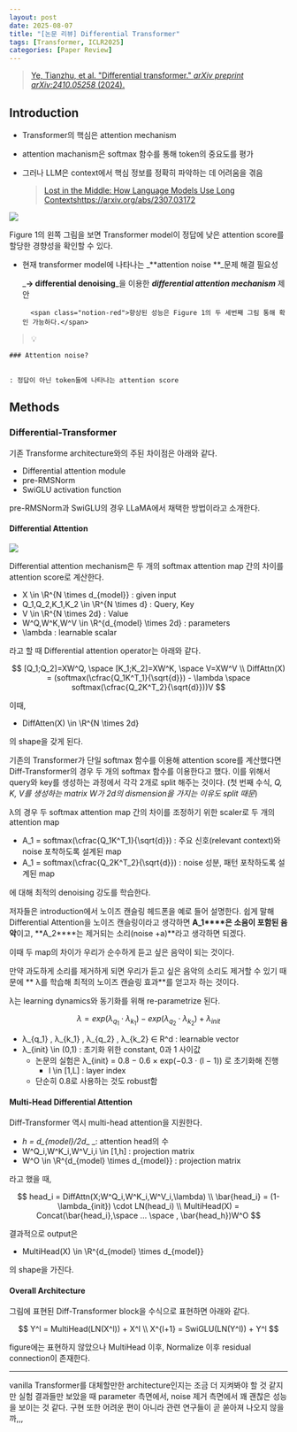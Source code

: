 ```yaml
---
layout: post
date: 2025-08-07
title: "[논문 리뷰] Differential Transformer"
tags: [Transformer, ICLR2025]
categories: [Paper Review]
---
```


> [Ye, Tianzhu, et al. "Differential transformer." ](https://arxiv.org/abs/2410.05258)[_arXiv preprint arXiv:2410.05258_](https://arxiv.org/abs/2410.05258)[ (2024).](https://arxiv.org/abs/2410.05258)



## Introduction

- Transformer의 핵심은 attention mechanism
- attention machanism은 softmax 함수를 통해 token의 중요도를 평가
- 그러나 LLM은 context에서 핵심 정보를 정확히 파악하는 데 어려움을 겪음

	> [Lost in the Middle: How Language Models Use Long Contextshttps://arxiv.org/abs/2307.03172](https://arxiv.org/abs/2307.03172)


![](https://prod-files-secure.s3.us-west-2.amazonaws.com/542b861c-36a8-4051-84e5-8804b6728dba/9083ea56-691a-4752-ae26-47f403431ac8/image.png?X-Amz-Algorithm=AWS4-HMAC-SHA256&X-Amz-Content-Sha256=UNSIGNED-PAYLOAD&X-Amz-Credential=ASIAZI2LB466TZMMZMWS%2F20250824%2Fus-west-2%2Fs3%2Faws4_request&X-Amz-Date=20250824T131700Z&X-Amz-Expires=3600&X-Amz-Security-Token=IQoJb3JpZ2luX2VjEOr%2F%2F%2F%2F%2F%2F%2F%2F%2F%2FwEaCXVzLXdlc3QtMiJHMEUCIQCPOZ8aTOx%2FKuwsh1erxws3MXWmOXSVh19r3laCLSRCfgIgVwf%2FfcMp5vFw7A8jrhxcMDTqZHEroDUM6dr0XWCD7Zoq%2FwMIQxAAGgw2Mzc0MjMxODM4MDUiDHwNe2S3kive8ArJHCrcA0mKHjzh1gWz2r9FEmLFqDR0hcdPYX2CVi%2F56im2LeEdvg8ulhTDaR%2BY%2FTEzNY8%2Bf4P55JB9Uuo02SawQqBNkVT5I5%2B4m7UHOVWldfmiuHkCS1bQEc4wilJCKz3UhLtsPSmGgBj0GwYLNQAtTl9oJ1Mmrhvf5ShtFuj1MOdpxKWM3TW77n0KNsFkmyrWUf5evZvHTaxUpIuLGxgMktTydbguX7UGfxz0NM7oCJdiOARjfYNovtaUmgTSI3puADoJlW3Vm6sjzvZv3Kqk5VpyCphBKNkYd4cEpE%2FI41nFOXkBm%2BlOfTY6elii1UCrzomI5JPGQZ%2BeilK3tbmrxY3wG4hlchvW9eayGyr68%2FIOsnAykh3y90G3t9w7AzU1Oz2qL7cPDjKlUuoobPgU6H2XpDR7yEF9nn0fhFOfGwjgLt2iOORmmgfgD%2B7iyxL1uWECatWIzVCQmnYuO2Ksizk07hErd1CqVSqCb%2FJRZEIP5dtdDaPtSWJ96iF%2Fow7nvG%2FvPdBDbz3%2B2TWmKFyEs7NydDT7JlaPsay3ihDWsReSUzDb6OfLqpcpdK7K4TTqhADiTlrVVXJN5yraqI4Nz4OHlWtxj6XdUQSGcQ1hP5Q5DfBgOqHfZhMfprUZVjbKMM3Cq8UGOqUBpClgzc62PxtYKRuMo%2BDchmTn7MgjtjmXfQksoC5CxbGHeMr7MFaUApQPTf%2BcbMnYEESbOyPOxJvYiESIO4%2FHenAHPMRxYqRVttaizPk7T0leSwURf9flA1t67eIO0pp7tP7D2g96r9JKWWfj3JYGvHyA1hBxRSdgt2pW2PRSzElD%2BTecaF2PS61etLp3j%2FEg%2BP3yJgbO1ELK9aH6yoMlsPcpl%2F0a&X-Amz-Signature=90d7a45c333e9af224a56d8720e44f0c045992281ed3bff3f565a62a92576e49&X-Amz-SignedHeaders=host&x-amz-checksum-mode=ENABLED&x-id=GetObject)


Figure 1의 왼쪽 그림을 보면 Transformer model이 정답에 낮은 attention score를 할당한 경향성을 확인할 수 있다.

- 현재 transformer model에 나타나는 _**attention noise **_문제 해결 필요성

	_**→ differential denoising**_을 이용한 _**differential attention mechanism**_ 제안


		<span class="notion-red">향상된 성능은 Figure 1의 두 세번째 그림 통해 확인 가능하다.</span>


> 💡 


	### Attention noise?


	: 정답이 아닌 token들에 나타나는 attention score



## Methods



### Differential-Transformer


기존 Transforme architecture와의 주된 차이점은 아래와 같다.

- Differential attention module
- pre-RMSNorm
- SwiGLU activation function

pre-RMSNorm과 SwiGLU의 경우 LLaMA에서 채택한 방법이라고 소개한다.



#### Differential Attention


![](https://prod-files-secure.s3.us-west-2.amazonaws.com/542b861c-36a8-4051-84e5-8804b6728dba/116d70b2-1963-4810-9167-f4c7d8a06e8f/image.png?X-Amz-Algorithm=AWS4-HMAC-SHA256&X-Amz-Content-Sha256=UNSIGNED-PAYLOAD&X-Amz-Credential=ASIAZI2LB466TZMMZMWS%2F20250824%2Fus-west-2%2Fs3%2Faws4_request&X-Amz-Date=20250824T131700Z&X-Amz-Expires=3600&X-Amz-Security-Token=IQoJb3JpZ2luX2VjEOr%2F%2F%2F%2F%2F%2F%2F%2F%2F%2FwEaCXVzLXdlc3QtMiJHMEUCIQCPOZ8aTOx%2FKuwsh1erxws3MXWmOXSVh19r3laCLSRCfgIgVwf%2FfcMp5vFw7A8jrhxcMDTqZHEroDUM6dr0XWCD7Zoq%2FwMIQxAAGgw2Mzc0MjMxODM4MDUiDHwNe2S3kive8ArJHCrcA0mKHjzh1gWz2r9FEmLFqDR0hcdPYX2CVi%2F56im2LeEdvg8ulhTDaR%2BY%2FTEzNY8%2Bf4P55JB9Uuo02SawQqBNkVT5I5%2B4m7UHOVWldfmiuHkCS1bQEc4wilJCKz3UhLtsPSmGgBj0GwYLNQAtTl9oJ1Mmrhvf5ShtFuj1MOdpxKWM3TW77n0KNsFkmyrWUf5evZvHTaxUpIuLGxgMktTydbguX7UGfxz0NM7oCJdiOARjfYNovtaUmgTSI3puADoJlW3Vm6sjzvZv3Kqk5VpyCphBKNkYd4cEpE%2FI41nFOXkBm%2BlOfTY6elii1UCrzomI5JPGQZ%2BeilK3tbmrxY3wG4hlchvW9eayGyr68%2FIOsnAykh3y90G3t9w7AzU1Oz2qL7cPDjKlUuoobPgU6H2XpDR7yEF9nn0fhFOfGwjgLt2iOORmmgfgD%2B7iyxL1uWECatWIzVCQmnYuO2Ksizk07hErd1CqVSqCb%2FJRZEIP5dtdDaPtSWJ96iF%2Fow7nvG%2FvPdBDbz3%2B2TWmKFyEs7NydDT7JlaPsay3ihDWsReSUzDb6OfLqpcpdK7K4TTqhADiTlrVVXJN5yraqI4Nz4OHlWtxj6XdUQSGcQ1hP5Q5DfBgOqHfZhMfprUZVjbKMM3Cq8UGOqUBpClgzc62PxtYKRuMo%2BDchmTn7MgjtjmXfQksoC5CxbGHeMr7MFaUApQPTf%2BcbMnYEESbOyPOxJvYiESIO4%2FHenAHPMRxYqRVttaizPk7T0leSwURf9flA1t67eIO0pp7tP7D2g96r9JKWWfj3JYGvHyA1hBxRSdgt2pW2PRSzElD%2BTecaF2PS61etLp3j%2FEg%2BP3yJgbO1ELK9aH6yoMlsPcpl%2F0a&X-Amz-Signature=d19d584dc15420a6f227d88c81811745433be97bbf4a4d919d253c7cf5835d54&X-Amz-SignedHeaders=host&x-amz-checksum-mode=ENABLED&x-id=GetObject)


Differential attention mechanism은 두 개의 softmax attention map 간의 차이를 attention score로 계산한다.

- X \in \R^{N \times d\_{model}} : given input
- Q\_1,Q\_2,K\_1,K\_2 \in \R^{N \times d} : Query, Key
- V \in \R^{N \times 2d} : Value
- W^Q,W^K,W^V \in \R^{d\_{model} \times 2d} : parameters
- \lambda : learnable scalar

라고 할 때 Differential attention operator는 아래와 같다.


$$
[Q_1;Q_2]=XW^Q, \space [K_1;K_2]=XW^K, \space V=XW^V \\
DiffAttn(X) = (softmax(\cfrac{Q_1K^T_1}{\sqrt{d}}) - \lambda \space softmax(\cfrac{Q_2K^T_2}{\sqrt{d}}))V
$$


이때,

- DiffAtten(X) \in \R^{N \times 2d}

의 shape을 갖게 된다.


기존의 Transformer가 단일 softmax 함수를 이용해 attention score를 계산했다면 Diff-Transformer의 경우 두 개의 softmax 함수를 이용한다고 했다. 이를 위해서 query와 key를 생성하는 과정에서 각각 2개로 split 해주는 것이다. <span class="notion-red">(첫 번째 수식, </span><span class="notion-red">_Q, K, V를 생성하는 matrix W가 2d의 dismension을 가지는 이유도 split 때문_</span><span class="notion-red">)</span>


 λ의 경우 두 softmax attention map 간의 차이를 조정하기 위한 scaler로 두 개의 attention map

- A\_1 = softmax(\cfrac{Q\_1K^T\_1}{\sqrt{d}}) : 주요 신호(relevant context)와 noise 포착하도록 설계된 map
- A\_1 = softmax(\cfrac{Q\_2K^T\_2}{\sqrt{d}}) : noise 성분, 패턴 포착하도록 설계된 map 

에 대해 최적의 denoising 강도를 학습한다.


저자들은 introduction에서 노이즈 캔슬링 헤드폰을 예로 들어 설명한다. 쉽게 말해 Differential Attention을 노이즈 캔슬링이라고 생각하면 **A\_1****은 소음이 포함된 음악**이고, **A\_2****는 제거되는 소리(noise +a)**라고 생각하면 되겠다. 


이때 두 map의 차이가 우리가 순수하게 듣고 싶은 음악이 되는 것이다. 


만약 과도하게 소리를 제거하게 되면 우리가 듣고 싶은 음악의 소리도 제거할 수 있기 때문에 ** λ를 학습해 최적의 노이즈 캔슬링 효과**를 얻고자 하는 것이다.


λ는 learning dynamics와 동기화를 위해 re-parametrize 된다.


$$
\lambda = exp(\lambda_{q_1} \cdot \lambda_{k_1}) - exp(\lambda_{q_2} \cdot \lambda_{k_2}) + \lambda_{init}
$$

- λ\_{q\_1} , λ\_{k\_1} , λ\_{q\_2} , λ\_{k\_2} ∈ R^d : learnable vector
- λ\_{init} \in (0,1) : 초기화 위한 constant, 0과 1 사이값
	- 논문의 실험은 λ\_{init} = 0.8 − 0.6 × exp(−0.3 · (l − 1)) 로 초기화해 진행
		- l \in [1,L] : layer index
	- 단순히 0.8로 사용하는 것도 robust함


#### **Multi-Head Differential Attention**


Diff-Transformer 역시 multi-head attention을 지원한다.

- _h = d\_{model}/2d__ _: attention head의 수
- W^Q\_i,W^K\_i,W^V\_i,i \in [1,h] : projection matrix
- W^O \in \R^{d\_{model} \times d\_{model}} : projection matrix

라고 했을 때,


$$
head_i = DiffAttn(X;W^Q_i,W^K_i,W^V_i,\lambda) \\
\bar{head_i} = (1-\lambda_{init}) \cdot LN(head_i) \\
MultiHead(X) = Concat(\bar{head_i},\space ... \space , \bar{head_h})W^O
$$


결과적으로 output은

- MultiHead(X) \in \R^{d\_{model} \times d\_{model}}

의 shape을 가진다.



#### Overall Architecture


그림에 표현된 Diff-Transformer block을 수식으로 표현하면 아래와 같다.


$$
Y^l = MultiHead(LN(X^l)) + X^l \\
X^{l+1} = SwiGLU(LN(Y^l)) + Y^l
$$


figure에는 표현하지 않았으나 MultiHead 이후, Normalize 이후 residual connection이 존재한다.


---


vanilla Transformer를 대체할만한 architecture인지는 조금 더 지켜봐야 할 것 같지만 실험 결과들만 보았을 때 parameter 측면에서, noise 제거 측면에서 꽤 괜찮은 성능을 보이는 것 같다. 구현 또한 어려운 편이 아니라 관련 연구들이 곧 쏟아져 나오지 않을까,,,

